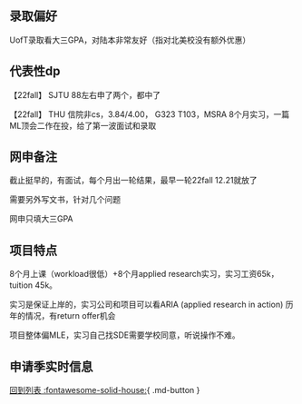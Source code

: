 ## 录取偏好
UofT录取看大三GPA，对陆本非常友好（指对北美校没有额外优惠）
## 代表性dp
【22fall】 SJTU 88左右申了两个，都中了

【22fall】 THU 信院非cs，3.84/4.00， G323 T103，MSRA 8个月实习，一篇ML顶会二作在投，给了第一波面试和录取

## 网申备注
截止挺早的，有面试，每个月出一轮结果，最早一轮22fall 12.21就放了

需要另外写文书，针对几个问题

网申只填大三GPA
## 项目特点
8个月上课（workload很低）+8个月applied research实习，实习工资65k，tuition 45k。

实习是保证上岸的，实习公司和项目可以看ARIA (applied research in action) 历年的情况，有return offer机会

项目整体偏MLE，实习自己找SDE需要学校同意，听说操作不难。
## 申请季实时信息

[回到列表 :fontawesome-solid-house:](选校梯度.md){ .md-button }

